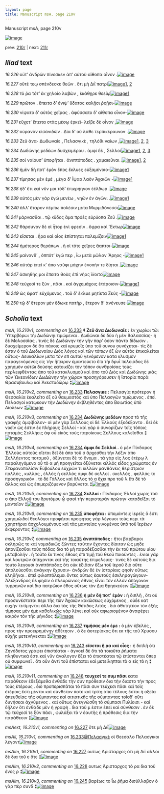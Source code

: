 ```yaml
---
layout: page
title: Manuscript msA, page 210v
---
```


Manuscript msA, page 210v

[![image](http://www.homermultitext.org/iipsrv?OBJ=IIP,1.0&FIF=/project/homer/pyramidal/deepzoom/hmt/vaimg/2017a/VA210VN_0712.tif&WID=100&CVT=JPEG)](http://www.homermultitext.org/ict2/?urn=urn:cite2:hmt:vaimg.2017a:VA210VN_0712)

prev:  [210r](../210r) | next:  [211r](../211r)

## *Iliad* text

*16.226* <a id="16.226"/> οὔτ’ ἀνδρῶν πίνεσκεν ἀπ’ αὐτοῦ αἴθοπα οἶνον .[![image](http://www.homermultitext.org/iipsrv?OBJ=IIP,1.0&FIF=/project/homer/pyramidal/deepzoom/hmt/vaimg/2017a/VA210VN_0712.tif&RGN=0.4873,0.2248,0.4385,0.02877&WID=1000&CVT=JPEG)](http://www.homermultitext.org/ict2/?urn=urn:cite2:hmt:vaimg.2017a:VA210VN_0712@0.4873,0.2248,0.4385,0.02877)

*16.227* <a id="16.227"/> οὔτέ τεῳ σπένδεσκε θεῶν . ὅτι μὴ Διῒ πατρί[![image](http://www.homermultitext.org/iipsrv?OBJ=IIP,1.0&FIF=/project/homer/pyramidal/deepzoom/hmt/vaimg/2017a/VA210VN_0712.tif&RGN=0.4941,0.2512,0.4246,0.02075&WID=1000&CVT=JPEG)](http://www.homermultitext.org/ict2/?urn=urn:cite2:hmt:vaimg.2017a:VA210VN_0712@0.4941,0.2512,0.4246,0.02075)[1](#msAim_16.210v1), [2](#msAext_16.210v1)

*16.228* <a id="16.228"/> τό ῥα τότ’ ἐκ χηλοῖο λαβὼν , ἐκάθῃρε θεείῳ[![image](http://www.homermultitext.org/iipsrv?OBJ=IIP,1.0&FIF=/project/homer/pyramidal/deepzoom/hmt/vaimg/2017a/VA210VN_0712.tif&RGN=0.4891,0.2700,0.4246,0.02075&WID=1000&CVT=JPEG)](http://www.homermultitext.org/ict2/?urn=urn:cite2:hmt:vaimg.2017a:VA210VN_0712@0.4891,0.2700,0.4246,0.02075)[1](#msAim_16.210v2)

*16.229* <a id="16.229"/> πρῶτον . ἔπειτα δ’ ένιψ’ ὕδατος καλῇσι ῥοῇσι-[![image](http://www.homermultitext.org/iipsrv?OBJ=IIP,1.0&FIF=/project/homer/pyramidal/deepzoom/hmt/vaimg/2017a/VA210VN_0712.tif&RGN=0.4860,0.2837,0.4440,0.02683&WID=1000&CVT=JPEG)](http://www.homermultitext.org/ict2/?urn=urn:cite2:hmt:vaimg.2017a:VA210VN_0712@0.4860,0.2837,0.4440,0.02683)

*16.230* <a id="16.230"/> νίψατο δ’ αὐτὸς χεῖρας . ἀφύσσατο δ’ αίθοπα οἶνον-[![image](http://www.homermultitext.org/iipsrv?OBJ=IIP,1.0&FIF=/project/homer/pyramidal/deepzoom/hmt/vaimg/2017a/VA210VN_0712.tif&RGN=0.4878,0.3035,0.4515,0.02545&WID=1000&CVT=JPEG)](http://www.homermultitext.org/ict2/?urn=urn:cite2:hmt:vaimg.2017a:VA210VN_0712@0.4878,0.3035,0.4515,0.02545)

*16.231* <a id="16.231"/> εὔχετ’ ἔπειτα στὰς μέσῳ έρκεϊ- λεῖβε δὲ οἶνον ,[![image](http://www.homermultitext.org/iipsrv?OBJ=IIP,1.0&FIF=/project/homer/pyramidal/deepzoom/hmt/vaimg/2017a/VA210VN_0712.tif&RGN=0.4878,0.3213,0.4490,0.02642&WID=1000&CVT=JPEG)](http://www.homermultitext.org/ict2/?urn=urn:cite2:hmt:vaimg.2017a:VA210VN_0712@0.4878,0.3213,0.4490,0.02642)

*16.232* <a id="16.232"/> οὐρανὸν εἰσἀνιδών . Δία δ’ οὐ λάθε τερπικέραυνον .[![image](http://www.homermultitext.org/iipsrv?OBJ=IIP,1.0&FIF=/project/homer/pyramidal/deepzoom/hmt/vaimg/2017a/VA210VN_0712.tif&RGN=0.4899,0.3434,0.4609,0.02642&WID=1000&CVT=JPEG)](http://www.homermultitext.org/ict2/?urn=urn:cite2:hmt:vaimg.2017a:VA210VN_0712@0.4899,0.3434,0.4609,0.02642)

*16.233* <a id="16.233"/> Ζεῦ άνα- Δωδωναῖε , Πελασγικὲ , τηλόθι ναίων ,[![image](http://www.homermultitext.org/iipsrv?OBJ=IIP,1.0&FIF=/project/homer/pyramidal/deepzoom/hmt/vaimg/2017a/VA210VN_0712.tif&RGN=0.4860,0.3642,0.4609,0.02642&WID=1000&CVT=JPEG)](http://www.homermultitext.org/ict2/?urn=urn:cite2:hmt:vaimg.2017a:VA210VN_0712@0.4860,0.3642,0.4609,0.02642)[1](#msAil_16.210v1), [2](#msA_16.210v2), [3](#msA_16.210v1)

*16.234* <a id="16.234"/> Δωδώνης μεδέων δυσχειμέρου . ἀμφὶ δὲ , Σελλοὶ[![image](http://www.homermultitext.org/iipsrv?OBJ=IIP,1.0&FIF=/project/homer/pyramidal/deepzoom/hmt/vaimg/2017a/VA210VN_0712.tif&RGN=0.4854,0.3826,0.4609,0.02642&WID=1000&CVT=JPEG)](http://www.homermultitext.org/ict2/?urn=urn:cite2:hmt:vaimg.2017a:VA210VN_0712@0.4854,0.3826,0.4609,0.02642)[1](#msA_16.210v4), [2](#msA_16.210v5), [3](#msA_16.210v3)

*16.235* <a id="16.235"/> σοὶ ναίουσ’ ὑποφῆται . ἀνιπτόποδες . χαμαιεῦναι .[![image](http://www.homermultitext.org/iipsrv?OBJ=IIP,1.0&FIF=/project/homer/pyramidal/deepzoom/hmt/vaimg/2017a/VA210VN_0712.tif&RGN=0.4816,0.4018,0.4609,0.02642&WID=1000&CVT=JPEG)](http://www.homermultitext.org/ict2/?urn=urn:cite2:hmt:vaimg.2017a:VA210VN_0712@0.4816,0.4018,0.4609,0.02642)[1](#msA_16.210v7), [2](#msA_16.210v6)

*16.236* <a id="16.236"/> ἠμὲν δή ποτ’ ἐμὸν ἔπος ἔκλυες εὐξαμένοιο-[![image](http://www.homermultitext.org/iipsrv?OBJ=IIP,1.0&FIF=/project/homer/pyramidal/deepzoom/hmt/vaimg/2017a/VA210VN_0712.tif&RGN=0.4860,0.4188,0.4479,0.02642&WID=1000&CVT=JPEG)](http://www.homermultitext.org/ict2/?urn=urn:cite2:hmt:vaimg.2017a:VA210VN_0712@0.4860,0.4188,0.4479,0.02642)[1](#msA_16.210v8)

*16.237* <a id="16.237"/> τίμησας μὲν ἐμὲ , μέγα δ’ ΐψαο λαὸν Ἀχαιῶν -[![image](http://www.homermultitext.org/iipsrv?OBJ=IIP,1.0&FIF=/project/homer/pyramidal/deepzoom/hmt/vaimg/2017a/VA210VN_0712.tif&RGN=0.4873,0.4391,0.4490,0.02490&WID=1000&CVT=JPEG)](http://www.homermultitext.org/ict2/?urn=urn:cite2:hmt:vaimg.2017a:VA210VN_0712@0.4873,0.4391,0.4490,0.02490)[1](#msA_16.210v9)

*16.238* <a id="16.238"/> ἠδ’ ἔτι καὶ νῦν μοι τόδ’ ἐπικρήηνον ἐέλδωρ .[![image](http://www.homermultitext.org/iipsrv?OBJ=IIP,1.0&FIF=/project/homer/pyramidal/deepzoom/hmt/vaimg/2017a/VA210VN_0712.tif&RGN=0.4854,0.4562,0.4385,0.02490&WID=1000&CVT=JPEG)](http://www.homermultitext.org/ict2/?urn=urn:cite2:hmt:vaimg.2017a:VA210VN_0712@0.4854,0.4562,0.4385,0.02490)

*16.239* <a id="16.239"/> αὐτὸς μὲν γὰρ ἐγὼ μενέω , νηῶν ἐν ἀγῶνι .[![image](http://www.homermultitext.org/iipsrv?OBJ=IIP,1.0&FIF=/project/homer/pyramidal/deepzoom/hmt/vaimg/2017a/VA210VN_0712.tif&RGN=0.4829,0.4754,0.4121,0.02490&WID=1000&CVT=JPEG)](http://www.homermultitext.org/ict2/?urn=urn:cite2:hmt:vaimg.2017a:VA210VN_0712@0.4829,0.4754,0.4121,0.02490)[1](#msAint_16.210v1)

*16.240* <a id="16.240"/> ἂλλ’ ἕταρον πέμπω πολέσιν μετα Μυρμιδόνεσσι[![image](http://www.homermultitext.org/iipsrv?OBJ=IIP,1.0&FIF=/project/homer/pyramidal/deepzoom/hmt/vaimg/2017a/VA210VN_0712.tif&RGN=0.4860,0.4957,0.4484,0.02490&WID=1000&CVT=JPEG)](http://www.homermultitext.org/ict2/?urn=urn:cite2:hmt:vaimg.2017a:VA210VN_0712@0.4860,0.4957,0.4484,0.02490)

*16.241* <a id="16.241"/> μάρνασθαι . τῷ κῦδος ἅμα πρόἑς εὐρύοπα Ζεῦ .[![image](http://www.homermultitext.org/iipsrv?OBJ=IIP,1.0&FIF=/project/homer/pyramidal/deepzoom/hmt/vaimg/2017a/VA210VN_0712.tif&RGN=0.4873,0.5136,0.4484,0.02642&WID=1000&CVT=JPEG)](http://www.homermultitext.org/ict2/?urn=urn:cite2:hmt:vaimg.2017a:VA210VN_0712@0.4873,0.5136,0.4484,0.02642)

*16.242* <a id="16.242"/> θάρσυνον δέ οἱ ἦτορ ἐνὶ φρεσὶν . ὄφρα καὶ Ἕκτωρ[![image](http://www.homermultitext.org/iipsrv?OBJ=IIP,1.0&FIF=/project/homer/pyramidal/deepzoom/hmt/vaimg/2017a/VA210VN_0712.tif&RGN=0.4836,0.5329,0.4484,0.02642&WID=1000&CVT=JPEG)](http://www.homermultitext.org/ict2/?urn=urn:cite2:hmt:vaimg.2017a:VA210VN_0712@0.4836,0.5329,0.4484,0.02642)

*16.243* <a id="16.243"/> εἴσεται . ἦρα καὶ οἶος ἐπίστηται πολεμίζειν[![image](http://www.homermultitext.org/iipsrv?OBJ=IIP,1.0&FIF=/project/homer/pyramidal/deepzoom/hmt/vaimg/2017a/VA210VN_0712.tif&RGN=0.4936,0.5545,0.4265,0.02351&WID=1000&CVT=JPEG)](http://www.homermultitext.org/ict2/?urn=urn:cite2:hmt:vaimg.2017a:VA210VN_0712@0.4936,0.5545,0.4265,0.02351)[1](#msA_16.210v10)

*16.244* <a id="16.244"/> ἡμέτερος θεράπων . ἤ οἱ τότε χεῖρες ἄαπτοι-[![image](http://www.homermultitext.org/iipsrv?OBJ=IIP,1.0&FIF=/project/homer/pyramidal/deepzoom/hmt/vaimg/2017a/VA210VN_0712.tif&RGN=0.4917,0.5705,0.4265,0.02351&WID=1000&CVT=JPEG)](http://www.homermultitext.org/ict2/?urn=urn:cite2:hmt:vaimg.2017a:VA210VN_0712@0.4917,0.5705,0.4265,0.02351)

*16.245* <a id="16.245"/> μαίνονθ’ , ὁππότ’ ἐγώ περ , ΐω μετὰ μῶλον Ἄρηος -[![image](http://www.homermultitext.org/iipsrv?OBJ=IIP,1.0&FIF=/project/homer/pyramidal/deepzoom/hmt/vaimg/2017a/VA210VN_0712.tif&RGN=0.4904,0.5893,0.4541,0.02683&WID=1000&CVT=JPEG)](http://www.homermultitext.org/ict2/?urn=urn:cite2:hmt:vaimg.2017a:VA210VN_0712@0.4904,0.5893,0.4541,0.02683)[1](#msAim_16.210v3)

*16.246* <a id="16.246"/> αὐτὰρ ἐπεί κ’ ἀπο ναῦφι μάχην ἐνοπήν τε δίηται .[![image](http://www.homermultitext.org/iipsrv?OBJ=IIP,1.0&FIF=/project/homer/pyramidal/deepzoom/hmt/vaimg/2017a/VA210VN_0712.tif&RGN=0.4904,0.6072,0.4541,0.02683&WID=1000&CVT=JPEG)](http://www.homermultitext.org/ict2/?urn=urn:cite2:hmt:vaimg.2017a:VA210VN_0712@0.4904,0.6072,0.4541,0.02683)

*16.247* <a id="16.247"/> ἀσκηθής μοι ἔπειτα θοὰς ἐπὶ νῆας ἵ̈κοιτο[![image](http://www.homermultitext.org/iipsrv?OBJ=IIP,1.0&FIF=/project/homer/pyramidal/deepzoom/hmt/vaimg/2017a/VA210VN_0712.tif&RGN=0.4901,0.6253,0.4364,0.02407&WID=1000&CVT=JPEG)](http://www.homermultitext.org/ict2/?urn=urn:cite2:hmt:vaimg.2017a:VA210VN_0712@0.4901,0.6253,0.4364,0.02407)

*16.248* <a id="16.248"/> τεύχεσί τε ξὺν , πᾶσι . καὶ ἀγχεμάχοις ἑτάροισιν-[![image](http://www.homermultitext.org/iipsrv?OBJ=IIP,1.0&FIF=/project/homer/pyramidal/deepzoom/hmt/vaimg/2017a/VA210VN_0712.tif&RGN=0.4856,0.6466,0.4364,0.02918&WID=1000&CVT=JPEG)](http://www.homermultitext.org/ict2/?urn=urn:cite2:hmt:vaimg.2017a:VA210VN_0712@0.4856,0.6466,0.4364,0.02918)[1](#msA_16.210v11)

*16.249* <a id="16.249"/> ὡς έφατ’ εὐχόμενος . τοῦ δ’ ἔκλυε μητίετα Ζεύς -[![image](http://www.homermultitext.org/iipsrv?OBJ=IIP,1.0&FIF=/project/homer/pyramidal/deepzoom/hmt/vaimg/2017a/VA210VN_0712.tif&RGN=0.4856,0.6550,0.4560,0.03762&WID=1000&CVT=JPEG)](http://www.homermultitext.org/ict2/?urn=urn:cite2:hmt:vaimg.2017a:VA210VN_0712@0.4856,0.6550,0.4560,0.03762)

*16.250* <a id="16.250"/> τῷ δ’ ἕτερον μὲν ἔδωκε πατὴρ , ἕτερον δ’ ἀνένευσε·[![image](http://www.homermultitext.org/iipsrv?OBJ=IIP,1.0&FIF=/project/homer/pyramidal/deepzoom/hmt/vaimg/2017a/VA210VN_0712.tif&RGN=0.4851,0.6795,0.4560,0.03112&WID=1000&CVT=JPEG)](http://www.homermultitext.org/ict2/?urn=urn:cite2:hmt:vaimg.2017a:VA210VN_0712@0.4851,0.6795,0.4560,0.03112)

## *Scholia* text

*msA, 16.210v1, commenting on* [16.233](#16.233)  <a id="msA_16.210v1"/> **‡ Ζεῦ ἄνα Δωδωναῖε :** ἐν χωρίωι τῶι Ὑπερβὸρωι τῆι Δωδώνηι τιμώμεναι . Δωδώναι δὲ δύο ἡ μὲν θαλασσίας- ἡ δὲ Μολοσσίας . τινὲς δὲ Δωδώνην τὴν γῆν παρ' ὅσον πάντα δίδωσιν . δυσχείμερον δὲ ὅτι πάγοις καὶ κρυμοῖς ὑπο τοῦ ουνου συνέχεται- τίς δὲ ἐστιν ὁ τοῦ Δωδωναίου Διὸς λόγος καὶ τῶν τόπων ἐξ ὧν αὐτὸς ἐπικαλεῖται οὕτως- Δευκαλίων μετα τὸν επ αυτοῦ γενόμενον κατα κλυσμὸν παραγενόμενος εἰς τὴν ἤπειρον ἐμαντεύετο ἔπι τῆι δρυΐ πελειάδος δὲ χρησμὸν αὐτῶι δούσης κατοικίζει τὸν τόπον συνθροίσας τοὺς περλειφθέντας ἀπο τοῦ κατακλυσμοῦ καὶ ἀπο τοῦ Διὸς καὶ Δωδώνης μιᾶς τῶν Ὠκεανίδων ΔωΔώνην τὴν χώραν προσηγόρευσεν ἡ ϊστορία παρὰ Θρασυβουλῳ καὶ Ἀκεστοδώρῳ ⁑[![image](http://www.homermultitext.org/iipsrv?OBJ=IIP,1.0&FIF=/project/homer/pyramidal/deepzoom/hmt/vaimg/2017a/VA210VN_0712.tif&RGN=0.231,0.1156,0.702,0.0811&WID=1000&CVT=JPEG)](http://www.homermultitext.org/ict2/?urn=urn:cite2:hmt:vaimg.2017a:VA210VN_0712@0.231,0.1156,0.702,0.0811)

*msA, 16.210v2, commenting on* [16.233](#16.233)  <a id="msA_16.210v2"/> **Πελασγικε :** Πελασγία πρότερον ἡ Θεσσαλία ἐκαλεῖτο ἐξ οῦ θαυμαστὸς καὶ ὑπο Πελασγῶν τιμώμενος . ἐπεὶ Πελασγοὶ κατῳκουν τὴν Δωδώνην ἐκβληθέντες ἀπο Βοιωτίας ὑπὸ Αἰολέων ⁑[![image](http://www.homermultitext.org/iipsrv?OBJ=IIP,1.0&FIF=/project/homer/pyramidal/deepzoom/hmt/vaimg/2017a/VA210VN_0712.tif&RGN=0.233,0.1772,0.712,0.0345&WID=1000&CVT=JPEG)](http://www.homermultitext.org/ict2/?urn=urn:cite2:hmt:vaimg.2017a:VA210VN_0712@0.233,0.1772,0.712,0.0345)

*msA, 16.210v3, commenting on* [16.234](#16.234)  <a id="msA_16.210v3"/> **Δωδώνης μεδέων** προσ τὸ τῆς γραφῆς ἀμφίβολον- οἱ μὲν γὰρ Σελλούς οἱ δὲ Ἐλλούς ἐξεδέξαντο . δεῖ δὲ νοεῖν ὡς ἐστιν ἐκ πλήρους Σελλοί - καὶ γὰρ ὁ συνορίζων τοῖς τόποις ποταμὸς Σελλήεις ἀφ οὗ εἰκὸς τοὺς παροίκους Σελλους καλεῖσθαι ⁑[![image](http://www.homermultitext.org/iipsrv?OBJ=IIP,1.0&FIF=/project/homer/pyramidal/deepzoom/hmt/vaimg/2017a/VA210VN_0712.tif&RGN=0.229,0.2035,0.211,0.0871&WID=1000&CVT=JPEG)](http://www.homermultitext.org/ict2/?urn=urn:cite2:hmt:vaimg.2017a:VA210VN_0712@0.229,0.2035,0.211,0.0871)

*msA, 16.210v4, commenting on* [16.234](#16.234)  <a id="msA_16.210v4"/> **ἀμφι δε Σελλοὶ .** ὁ μὲν Πίνδαρος Ἐλλοὺς αὐτοὺς οἵεται δεῖ δὲ ἀπο τοῦ σ ἄρχεσθαι τὴν λέξιν ἀπο Σελλήεντος ποταμοῦ , ὀξύνεται δὲ τὸ ὄνομα . τὰ γὰρ εὶς λος ἑτέρῳ λ παραληγόμενα οὗ τὸ α μὴ προηγεῖται ὀξύνεται κιλλός εἶδος χρώματος ἐν Στεφανοπολίσιν Εὐβούλου εὐχρών τι κιλλὼν μανθάνεις θεριστριον πολλός , κυλλός , ἐλλός ἠ σελλός ἀμφι δὲ σελλοί . σκελλός , φελλός τὸ προσηγορικόν . τὸ δὲ Γάλλος καὶ ἄλλος τὸ α ἔχει προ τοῦ λ ἔτι δὲ τὸ ἄλλος καὶ ὡς ἐπιμεριζόμενον βαρύνεται ⁑[![image](http://www.homermultitext.org/iipsrv?OBJ=IIP,1.0&FIF=/project/homer/pyramidal/deepzoom/hmt/vaimg/2017a/VA210VN_0712.tif&RGN=0.213,0.28,0.235,0.1509&WID=1000&CVT=JPEG)](http://www.homermultitext.org/ict2/?urn=urn:cite2:hmt:vaimg.2017a:VA210VN_0712@0.213,0.28,0.235,0.1509)

*msA, 16.210v5, commenting on* [16.234](#16.234)  <a id="msA_16.210v5"/> **Σελλοί :** Πίνδαρος Ἐλλοί χωρὶς τοῦ σ ἀπο Ελλοῦ του δρυτόμου ᾧ φασὶ τὴν περιστερὰν πρώτην καταδεῖξαι τὸ μαντεῖον ⁑[![image](http://www.homermultitext.org/iipsrv?OBJ=IIP,1.0&FIF=/project/homer/pyramidal/deepzoom/hmt/vaimg/2017a/VA210VN_0712.tif&RGN=0.219,0.4287,0.232,0.036&WID=1000&CVT=JPEG)](http://www.homermultitext.org/ict2/?urn=urn:cite2:hmt:vaimg.2017a:VA210VN_0712@0.219,0.4287,0.232,0.036)

*msA, 16.210v6, commenting on* [16.235](#16.235)  <a id="msA_16.210v6"/> **ὑποφῆται :** ὑπομάντεις ἱερεῖς ὅ ἐστι χρησμῶιδοί θεολόγοι προφῆται προφητας γὰρ λέγουσι τοὺς περι τὰ χρηστήρια ἀσχολουμένους καὶ τὰς μαντείας γινομένας ὐπὸ τοῦ ϊερέων ἐκφεροντας ⁑[![image](http://www.homermultitext.org/iipsrv?OBJ=IIP,1.0&FIF=/project/homer/pyramidal/deepzoom/hmt/vaimg/2017a/VA210VN_0712.tif&RGN=0.209,0.4602,0.241,0.0638&WID=1000&CVT=JPEG)](http://www.homermultitext.org/ict2/?urn=urn:cite2:hmt:vaimg.2017a:VA210VN_0712@0.209,0.4602,0.241,0.0638)

*msA, 16.210v7, commenting on* [16.235](#16.235)  <a id="msA_16.210v7"/> **ἀνιπτόποδες :** ἤτοι βάρβαροι σκληρῶς τε καὶ νομαδικῶς ζῶντες ταύτην ἔχοντες δίαιταν ὡς μηδε ἀπονίζεσθαι τοὺς πόδας δια τὸ μὴ παραδέξασθαι τὴν ἐκ τοῦ πρώτου υἱου μεταβολήν . ἠ τοῦτο ἔκ τινος ἔθους ἐπι τιμῇ τοῦ θεοῦ ποιοῦντες . ἐνιοι γὰρ καὶ λουτρῶν ἀπέχονται καὶ τῆς τοιαύτης ἐπιμελειας- τινὲς δὲ αὐτοὺς δια τουτο λεγουσι ἀνιπτόποδας ὅτι οὐκ ἐξιᾶσιν ἔξω τοῦ ἱεροῦ διὸ οὔτε ἀπολούεσθαι ἀνάγκην ἔχουσιν- ἀνδρῶν δὲ ἐν ἱστορίαις φησὶν οὕτως κληθῆναι . ἐπεὶ φιλοπτόλεμοι ὄντες οὕτως ἑαυτοὺς ἐσκληραγώγουν- Ἀλέξανδρος δέ φησιν ὁ πλευρώνιος ἔθνος εἶναι τὸν ελλὸν ἀπόγονον τυρρηνῶν καὶ δια πατρῶιον ἔθος οὕτως τὸν Δια θρησκεύειν ⁑[![image](http://www.homermultitext.org/iipsrv?OBJ=IIP,1.0&FIF=/project/homer/pyramidal/deepzoom/hmt/vaimg/2017a/VA210VN_0712.tif&RGN=0.199,0.512,0.264,0.1997&WID=1000&CVT=JPEG)](http://www.homermultitext.org/ict2/?urn=urn:cite2:hmt:vaimg.2017a:VA210VN_0712@0.199,0.512,0.264,0.1997)

*msA, 16.210v8, commenting on* [16.236](#16.236)  <a id="msA_16.210v8"/> **ἠ μὲν δή ποτ' ἐμὸν :** ἡ διπλῆ , ὅτι οὐ προσυνέσταται περι τῆς τῶν Ἀχαιῶν κακῶσεως εὐχόμενος , οὐδε κατ ευχὴν τετίμηνται ἀλλα δια τὰς τῆς Θέτιδος λιτάς . διὸ ἀθετητέον τὸν ἑξῆς τίμησας μὲν ἐμὲ καθολικῶς γὰρ λέγει καὶ οὐκ αφωρισμένον ἀναφέρει καιρὸν τὸν τῆς μήνιδος ⁑[![image](http://www.homermultitext.org/iipsrv?OBJ=IIP,1.0&FIF=/project/homer/pyramidal/deepzoom/hmt/vaimg/2017a/VA210VN_0712.tif&RGN=0.219,0.705,0.732,0.0383&WID=1000&CVT=JPEG)](http://www.homermultitext.org/ict2/?urn=urn:cite2:hmt:vaimg.2017a:VA210VN_0712@0.219,0.705,0.732,0.0383)

*msA, 16.210v9, commenting on* [16.237](#16.237)  <a id="msA_16.210v9"/> **τιμήσας μὲν ἐμε :** ὁ μὲν ὀβελὸς , προς τὴν προειρημένην ἀθέτησιν . ὁ δε ἀστερίσκος ὅτι εκ τῆς τοῦ Χρυσου εὐχῆς μετενήνεκται ⁑[![image](http://www.homermultitext.org/iipsrv?OBJ=IIP,1.0&FIF=/project/homer/pyramidal/deepzoom/hmt/vaimg/2017a/VA210VN_0712.tif&RGN=0.175,0.7365,0.67,0.021&WID=1000&CVT=JPEG)](http://www.homermultitext.org/ict2/?urn=urn:cite2:hmt:vaimg.2017a:VA210VN_0712@0.175,0.7365,0.67,0.021)

*msA, 16.210v10, commenting on* [16.243](#16.243)  <a id="msA_16.210v10"/> **εἴσεται ῆ ρα καὶ οἷος :** ἡ διπλῆ ὅτι Ζηνόδοτος γράφει ἐπιστέαται - ἀγνοεῖ δὲ ὅτι τὰ τοιαῦτα ῥήματα πληθυντικὰ ἐστι καὶ νῦν ἀναλογον ἕξει τὸ ἐπιστέαται τῷ ἐπίστανται ὅπερ οὐ συμφωνεῖ . ὅτι οὖν ἀντὶ τοῦ ἐπίσταται καὶ μετείληπται τὸ α εἰς τὸ η ⁑[![image](http://www.homermultitext.org/iipsrv?OBJ=IIP,1.0&FIF=/project/homer/pyramidal/deepzoom/hmt/vaimg/2017a/VA210VN_0712.tif&RGN=0.21,0.747,0.726,0.0308&WID=1000&CVT=JPEG)](http://www.homermultitext.org/ict2/?urn=urn:cite2:hmt:vaimg.2017a:VA210VN_0712@0.21,0.747,0.726,0.0308)

*msA, 16.210v11, commenting on* [16.248](#16.248)  <a id="msA_16.210v11"/> **τευχεσί τε συμ πᾶσι** κατα παράθεσιν ἐδεξάμεθα ἐνθάδε τὴν συν πρόθεσιν δια τὴν διαστο τὴν προς τοὺς ἑτέρους . διὸ προπερισπᾶται τὸ πᾶσι συν τεύχεσι πᾶσι καὶ τοῖς ἑτέροις ἔστι μέντοι καὶ σύνθετον ποτὲ καὶ τρίτη ἀπο τέλους ἔσται ἡ οξεῖα ἀπευθείας τῆς σύμπαντες καὶ αιτιατικῆς τῆς σύμπαντας τοῖσδ' οὔτι δυνήσεαι ἀχνύμενος . καὶ οὕτως ἀνεγνώσθη τὸ σύμπασι Πυλίοισι - καὶ δῆλον ὅτι ἐνθάδε μὲν ἡ γραφὴ . δια τοῦ μ ἐστιν ἐπεὶ καὶ σύνθεσιν . ἐν δὲ τῷ τεύχεσί τε ξὺν πᾶσι , φυλάξει τὸ ν ἑαυτῆς ἡ πρόθεσις δια τὴν παράθεσιν ⁑[![image](http://www.homermultitext.org/iipsrv?OBJ=IIP,1.0&FIF=/project/homer/pyramidal/deepzoom/hmt/vaimg/2017a/VA210VN_0712.tif&RGN=0.214,0.7725,0.726,0.0586&WID=1000&CVT=JPEG)](http://www.homermultitext.org/ict2/?urn=urn:cite2:hmt:vaimg.2017a:VA210VN_0712@0.214,0.7725,0.726,0.0586)

*msAext, 16.210v1, commenting on* [16.227](#16.227)  <a id="msAext_16.210v1"/> ὅτε μὴ Διΐ[![image](http://www.homermultitext.org/iipsrv?OBJ=IIP,1.0&FIF=/project/homer/pyramidal/deepzoom/hmt/vaimg/2017a/VA210VN_0712.tif&RGN=0.139,0.238,0.063,0.0315&WID=1000&CVT=JPEG)](http://www.homermultitext.org/ict2/?urn=urn:cite2:hmt:vaimg.2017a:VA210VN_0712@0.139,0.238,0.063,0.0315)

*msAil, 16.210v1, commenting on* [16.233@Πελασγικὲ](#16.233@Πελασγικὲ)  <a id="msAil_16.210v1"/> οἱ Θεεσαλο Πελασγικοι λέγοντ[![image](http://www.homermultitext.org/iipsrv?OBJ=IIP,1.0&FIF=/project/homer/pyramidal/deepzoom/hmt/vaimg/2017a/VA210VN_0712.tif&RGN=0.718,0.3604,0.129,0.0098&WID=1000&CVT=JPEG)](http://www.homermultitext.org/ict2/?urn=urn:cite2:hmt:vaimg.2017a:VA210VN_0712@0.718,0.3604,0.129,0.0098)

*msAim, 16.210v1, commenting on* [16.227](#16.227)  <a id="msAim_16.210v1"/> ουτως Ἀρισταρχος ὅτι μὴ Διϊ αλλοι δὲ δια τοῦ ε ὅτε ⁑[![image](http://www.homermultitext.org/iipsrv?OBJ=IIP,1.0&FIF=/project/homer/pyramidal/deepzoom/hmt/vaimg/2017a/VA210VN_0712.tif&RGN=0.433,0.25,0.062,0.0255&WID=1000&CVT=JPEG)](http://www.homermultitext.org/ict2/?urn=urn:cite2:hmt:vaimg.2017a:VA210VN_0712@0.433,0.25,0.062,0.0255)

*msAim, 16.210v2, commenting on* [16.228](#16.228)  <a id="msAim_16.210v2"/> ουτως Ἀρισταρχος τό ρα δια τοῦ ἑνὸς ρ ⁑[![image](http://www.homermultitext.org/iipsrv?OBJ=IIP,1.0&FIF=/project/homer/pyramidal/deepzoom/hmt/vaimg/2017a/VA210VN_0712.tif&RGN=0.437,0.274,0.052,0.0323&WID=1000&CVT=JPEG)](http://www.homermultitext.org/ict2/?urn=urn:cite2:hmt:vaimg.2017a:VA210VN_0712@0.437,0.274,0.052,0.0323)

*msAim, 16.210v3, commenting on* [16.245](#16.245)  <a id="msAim_16.210v3"/> βαρέως το ΐω ῥῆμα δισύλλαβον ὁ γὰρ πὲρ συνδ ⁑[![image](http://www.homermultitext.org/iipsrv?OBJ=IIP,1.0&FIF=/project/homer/pyramidal/deepzoom/hmt/vaimg/2017a/VA210VN_0712.tif&RGN=0.447,0.5968,0.053,0.0601&WID=1000&CVT=JPEG)](http://www.homermultitext.org/ict2/?urn=urn:cite2:hmt:vaimg.2017a:VA210VN_0712@0.447,0.5968,0.053,0.0601)